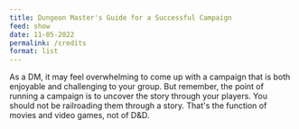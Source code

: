 ```yaml
---
title: Dungeon Master's Guide for a Successful Campaign
feed: show
date: 11-05-2022
permalink: /credits
format: list
---
```


As a DM, it may feel overwhelming to come up with a campaign that is both enjoyable and challenging to your group. But remember, the point of running a campaign is to uncover the story through your players. You should not be railroading them through a story. That's the function of movies and video games, not of D&D.
